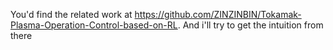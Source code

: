 You'd find the related work at https://github.com/ZINZINBIN/Tokamak-Plasma-Operation-Control-based-on-RL. And i'll try to get the intuition from there
